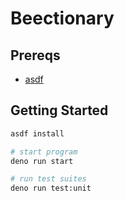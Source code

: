 # Beectionary

## Prereqs

- [asdf](https://asdf-vm.com/guide/getting-started.html)

## Getting Started

```sh
asdf install

# start program
deno run start

# run test suites
deno run test:unit
```
